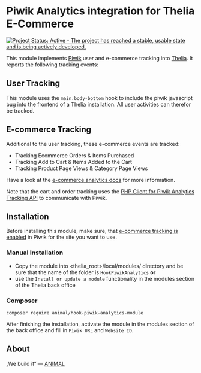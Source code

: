 # Piwik Analytics integration for Thelia E-Commerce

[![Project Status: Active - The project has reached a stable, usable state and is being actively developed.](http://www.repostatus.org/badges/latest/active.svg)](http://www.repostatus.org/#active)

This module implements [Piwik](http://piwik.org) user and e-commerce tracking into [Thelia](http://thelia.net).
It reports the following tracking events:

## User Tracking

This module uses the `main.body-bottom` hook to include the piwik javascript bug into the frontend of a Thelia installation. All user activities can therefor be tracked.

## E-commerce Tracking

Additional to the user tracking, these e-commerce events are tracked:

- Tracking Ecommerce Orders & Items Purchased
- Tracking Add to Cart & Items Added to the Cart
- Tracking Product Page Views & Category Page Views

Have a look at the [e-commerce analytics docs](http://piwik.org/docs/ecommerce-analytics) for more information.

Note that the cart and order tracking uses the [PHP Client for Piwik Analytics Tracking API](https://github.com/piwik/piwik-php-tracker) to communicate with
Piwik.

## Installation

Before installing this module, make sure, that [e-commerce tracking is enabled](http://piwik.org/docs/ecommerce-analytics/#enable-ecommerce-tracking) in Piwik for the site you want to use.

### Manual Installation

- Copy the module into <thelia_root>/local/modules/ directory and be sure that the name of the folder is `HookPiwikAnalytics` **or**
- use the `Install or update a module` functionality in the modules section of the Thelia back office

### Composer

`composer require animal/hook-piwik-analytics-module`

After finishing the installation, activate the module in the modules section of the back office and fill in `Piwik URL` and `Website ID`.

## About

„We build it“ — [ANIMAL](http://animal.at)
